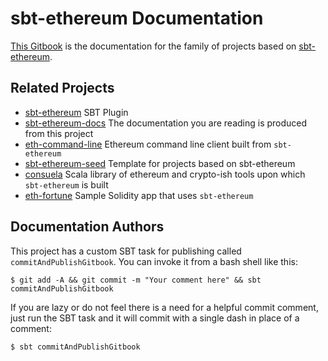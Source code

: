 # sbt-ethereum Documentation

[This Gitbook](https://mslinn.gitbooks.io/sbt-ethereum/content/) is the documentation for the family of projects based on 
[sbt-ethereum](https://github.com/swaldman/sbt-ethereum).

## Related Projects
  * [sbt-ethereum](https://github.com/swaldman/sbt-ethereum) SBT Plugin
  * [sbt-ethereum-docs](https://github.com/mslinn/sbt-ethereum-docs) The documentation you are reading is produced from this project
  * [eth-command-line](https://github.com/swaldman/eth-command-line) Ethereum command line client built from `sbt-ethereum`
  * [sbt-ethereum-seed](https://github.com/mslinn/sbt-ethereum-seed) Template for projects based on sbt-ethereum
  * [consuela](https://github.com/swaldman/sbt-ethereum) Scala library of ethereum and crypto-ish tools upon which `sbt-ethereum` is built
  * [eth-fortune](https://github.com/swaldman/eth-fortune) Sample Solidity app that uses `sbt-ethereum`

## Documentation Authors
This project has a custom SBT task for publishing called `commitAndPublishGitbook`.
You can invoke it from a bash shell like this:

    $ git add -A && git commit -m "Your comment here" && sbt commitAndPublishGitbook

If you are lazy or do not feel there is a need for a helpful commit comment, 
just run the SBT task and it will commit with a single dash in place of a comment:

    $ sbt commitAndPublishGitbook

